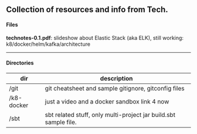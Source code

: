 ## Collection of resources and info from Tech.
  
#### Files
  
**technotes-0.1.pdf**: slideshow about Elastic Stack (aka ELK), still working: k8/docker/helm/kafka/architecture

---

#### Directories
  
| dir | description |
|---|---|
|/git|git cheatsheet and sample gitignore, gitconfig files|
|/k8-docker| just a video and a docker sandbox link 4 now|
|/sbt| sbt related stuff, only multi-project jar build.sbt sample file.
